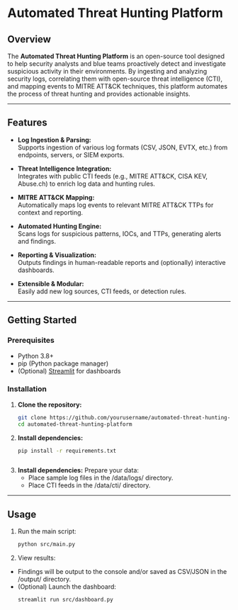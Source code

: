 # Automated Threat Hunting Platform

## Overview

The **Automated Threat Hunting Platform** is an open-source tool designed to help security analysts and blue teams proactively detect and investigate suspicious activity in their environments. By ingesting and analyzing security logs, correlating them with open-source threat intelligence (CTI), and mapping events to MITRE ATT&CK techniques, this platform automates the process of threat hunting and provides actionable insights.

---

## Features

- **Log Ingestion & Parsing:**  
  Supports ingestion of various log formats (CSV, JSON, EVTX, etc.) from endpoints, servers, or SIEM exports.

- **Threat Intelligence Integration:**  
  Integrates with public CTI feeds (e.g., MITRE ATT&CK, CISA KEV, Abuse.ch) to enrich log data and hunting rules.

- **MITRE ATT&CK Mapping:**  
  Automatically maps log events to relevant MITRE ATT&CK TTPs for context and reporting.

- **Automated Hunting Engine:**  
  Scans logs for suspicious patterns, IOCs, and TTPs, generating alerts and findings.

- **Reporting & Visualization:**  
  Outputs findings in human-readable reports and (optionally) interactive dashboards.

- **Extensible & Modular:**  
  Easily add new log sources, CTI feeds, or detection rules.

---

## Getting Started

### Prerequisites

- Python 3.8+
- pip (Python package manager)
- (Optional) [Streamlit](https://streamlit.io/) for dashboards

### Installation

1. **Clone the repository:**
   ```bash
   git clone https://github.com/yourusername/automated-threat-hunting-platform.git
   cd automated-threat-hunting-platform


2. **Install dependencies:**
    ```bash
    pip install -r requirements.txt



3. **Install dependencies:**
    Prepare your data:
    -    Place sample log files in the /data/logs/ directory.
    -    Place CTI feeds in the /data/cti/ directory.

---

## Usage

1.  Run the main script:
    ```bash
    python src/main.py

2.  View results: 
-    Findings will be output to the console and/or saved as CSV/JSON in the /output/ directory.
-    (Optional) Launch the dashboard: 
     ```bash
     streamlit run src/dashboard.py